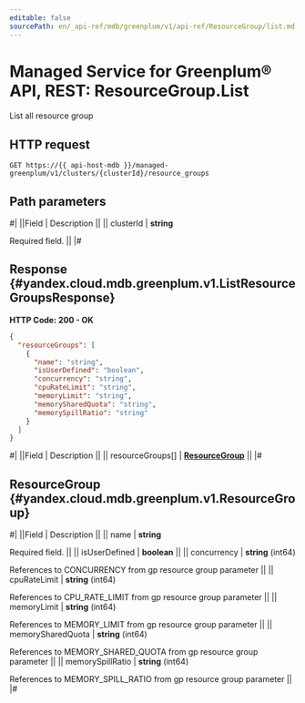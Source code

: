 ```yaml
---
editable: false
sourcePath: en/_api-ref/mdb/greenplum/v1/api-ref/ResourceGroup/list.md
---
```


# Managed Service for Greenplum® API, REST: ResourceGroup.List

List all resource group

## HTTP request

```
GET https://{{ api-host-mdb }}/managed-greenplum/v1/clusters/{clusterId}/resource_groups
```

## Path parameters

#|
||Field | Description ||
|| clusterId | **string**

Required field.  ||
|#

## Response {#yandex.cloud.mdb.greenplum.v1.ListResourceGroupsResponse}

**HTTP Code: 200 - OK**

```json
{
  "resourceGroups": [
    {
      "name": "string",
      "isUserDefined": "boolean",
      "concurrency": "string",
      "cpuRateLimit": "string",
      "memoryLimit": "string",
      "memorySharedQuota": "string",
      "memorySpillRatio": "string"
    }
  ]
}
```

#|
||Field | Description ||
|| resourceGroups[] | **[ResourceGroup](#yandex.cloud.mdb.greenplum.v1.ResourceGroup)** ||
|#

## ResourceGroup {#yandex.cloud.mdb.greenplum.v1.ResourceGroup}

#|
||Field | Description ||
|| name | **string**

Required field.  ||
|| isUserDefined | **boolean** ||
|| concurrency | **string** (int64)

References to CONCURRENCY from gp resource group parameter ||
|| cpuRateLimit | **string** (int64)

References to CPU_RATE_LIMIT from gp resource group parameter ||
|| memoryLimit | **string** (int64)

References to MEMORY_LIMIT from gp resource group parameter ||
|| memorySharedQuota | **string** (int64)

References to MEMORY_SHARED_QUOTA from gp resource group parameter ||
|| memorySpillRatio | **string** (int64)

References to MEMORY_SPILL_RATIO from gp resource group parameter ||
|#